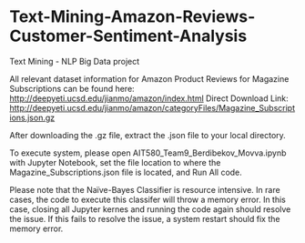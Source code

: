 # Text-Mining-Amazon-Reviews-Customer-Sentiment-Analysis
Text Mining - NLP Big Data project

All relevant dataset information for Amazon Product Reviews for Magazine Subscriptions can be found here:
http://deepyeti.ucsd.edu/jianmo/amazon/index.html
Direct Download Link: http://deepyeti.ucsd.edu/jianmo/amazon/categoryFiles/Magazine_Subscriptions.json.gz

After downloading the .gz file, extract the .json file to your local directory.

To execute system, please open AIT580_Team9_Berdibekov_Movva.ipynb with Jupyter Notebook, set the file location to where the Magazine_Subscriptions.json file is located, and Run All code.

Please note that the Naïve-Bayes Classifier is resource intensive.
In rare cases, the code to execute this classifer will throw a memory error. In this case, closing all Jupyter kernes and running the code again should resolve the issue.
If this fails to resolve the issue, a system restart should fix the memory error.


